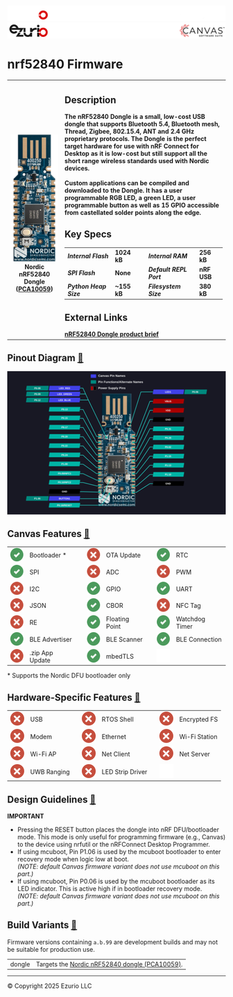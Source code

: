 
<logo>![logo](../img/github_doc_header-dark.png#gh-dark-mode-only)</logo><logo>![logo](../img/github_doc_header-light.png#gh-light-mode-only)</logo>
#  nrf52840 Firmware

<table>
  <tr>
    <th align="center">
      <img width="380" height="1" style="max-width: 100%; height: auto; max-height: 1px; visibility:hidden;"/>
      <a href="img/pca-10059.png"><img src="img/pca-10059.png"/></a><br/>
      Nordic nRF52840 Dongle (<a href="https://www.nordicsemi.com/Products/Development-hardware/nRF52840-Dongle">PCA10059</a>)
    </th>
    <th align="left">
      <h2>Description</h2>
The nRF52840 Dongle is a small, low-cost USB dongle that supports Bluetooth 5.4, Bluetooth mesh, Thread, Zigbee, 802.15.4, ANT and 2.4 GHz proprietary protocols. The Dongle is the perfect target hardware for use with nRF Connect for Desktop as it is low-cost but still support all the short range wireless standards used with Nordic devices.<br/><br/>
Custom applications can be compiled and downloaded to the Dongle. It has a user programmable RGB LED, a green LED, a user programmable button as well as 15 GPIO accessible from castellated solder points along the edge.
      <h2>Key Specs</h2>
      <table>
        <tr>
          <td><i>Internal Flash</i></td>
          <td>1024 kB</td>
          <td></td>
          <td><i>Internal RAM</i></td>
          <td>256 kB</td>
        </tr>
        <tr>
          <td><i>SPI Flash</i></td>
          <td>None</td>
          <td></td>
          <td><i>Default REPL Port</i></td>
          <td>nRF USB</td>
        </tr>
        <tr>
          <td><i>Python Heap Size</i></td>
          <td>~155 kB</td>
          <td></td>
          <td><i>Filesystem Size</i></td>
          <td>380 kB</td>
        </tr>
      </table>
      <h2>External Links</h2>
      <a href="https://www.nordicsemi.com/-/media/Software-and-other-downloads/Product-Briefs/nRF52840-Dongle-product-brief.pdf">nRF52840 Dongle product brief</a><br/>
    </th>
  </tr>
</table>

## Pinout Diagram <a id="pinout_diagram"></a>[🔗](#pinout_diagram)
[![nRF52840 Dongle Pinout Diagram](img/nrf52840dongle.svg)](img/nrf52840dongle.svg)

## Canvas Features <a id="canvas_features"></a>[🔗](#canvas_features)
| | | | | | | | |
|--:|:--|---|--:|:--|---|--:|:-- |
| ![X](../img/check-32px.png) | Bootloader *         | | ![X](../img/redx-32px.png)  | OTA Update                | | ![X](../img/check-32px.png) | RTC                       |
| ![x](../img/check-32px.png) | SPI                  | | ![X](../img/redx-32px.png)  | ADC                       | | ![X](../img/redx-32px.png)  | PWM                       |
| ![x](../img/redx-32px.png)  | I2C                  | | ![X](../img/check-32px.png) | GPIO                      | | ![X](../img/check-32px.png) | UART                      |
| ![x](../img/redx-32px.png)  | JSON                 | | ![X](../img/check-32px.png) | CBOR                      | | ![X](../img/redx-32px.png)  | NFC Tag                   |
| ![x](../img/redx-32px.png)  | RE                   | | ![X](../img/check-32px.png) | Floating Point            | | ![X](../img/check-32px.png) | Watchdog Timer            |
| ![x](../img/check-32px.png) | BLE Advertiser       | | ![X](../img/check-32px.png) | BLE Scanner               | | ![X](../img/check-32px.png) | BLE Connection            |
| ![x](../img/redx-32px.png)  | .zip App Update      | | ![X](../img/check-32px.png) | mbedTLS                   | | ![X](../img/blank-32px.png) |                           |

\* Supports the Nordic DFU bootloader only

## Hardware-Specific Features <a id="hardware_specific_features"></a>[🔗](#hardware_specific_features)
| | | | | | | | |
|--:|:--|---|--:|:--|---|--:|:--|
| ![x](../img/redx-32px.png) | USB          | | ![X](../img/redx-32px.png) | RTOS Shell       | | ![X](../img/redx-32px.png)  | Encrypted FS     |
| ![x](../img/redx-32px.png) | Modem        | | ![X](../img/redx-32px.png) | Ethernet         | | ![X](../img/redx-32px.png)  | Wi-Fi Station    |
| ![x](../img/redx-32px.png) | Wi-Fi AP     | | ![X](../img/redx-32px.png) | Net Client       | | ![X](../img/redx-32px.png)  | Net Server       |
| ![X](../img/redx-32px.png) | UWB Ranging  | | ![X](../img/redx-32px.png) | LED Strip Driver | | ![X](../img/blank-32px.png) |                  |

## Design Guidelines <a id="design_guidelines"></a>[🔗](#design_guidelines)
**IMPORTANT**
- Pressing the RESET button places the dongle into nRF DFU/bootloader mode. This mode is only useful for programming firmware (e.g., Canvas) to the device using nrfutil or the nRFConnect Desktop Programmer.
- If using mcuboot, Pin P1.06 is used by the mcuboot bootloader to enter recovery mode when logic low at boot.<br/>*(NOTE: default Canvas firmware variant does not use mcuboot on this part.)*
- If using mcuboot, Pin P0.06 is used by the mcuboot bootloader as its LED indicator. This is active high if in bootloader recovery mode.<br/>*(NOTE: default Canvas firmware variant does not use mcuboot on this part.)*

## Build Variants <a id="build_variants"></a>[🔗](#build_variants)
Firmware versions containing `a.b.99` are development builds and may not be suitable for production use.

| | |
|--:|:--|
| dongle                      | Targets the [Nordic nRF52840 dongle (PCA10059)](https://www.nordicsemi.com/Products/Development-hardware/nRF52840-Dongle). |

---
© Copyright 2025 Ezurio LLC
